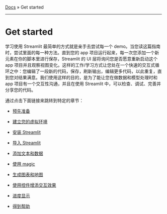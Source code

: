 [Docs](../README.md) » Get started

---

# Get started

学习使用 Streamlit 最简单的方式就是亲手去尝试每一个 demo。当您读这篇指南时，尝试里面的每一种方法。直到您的 app 项目运行起来，每一次您添加一个新元素在你的脚本里进行保存，Streamlit 的 UI 层将询问您是否愿意重新启动这个 app 项目并且观察视图变化。这样的工作/学习方式让您处在一个快速的交互式循环之中：您编辑了一段新的代码，保存，刷新输出，编辑更多代码，以此重复，直到您对结果满意。我们使用这样的目的，是为了能让您在做数据和模型处理时和 app 项目有一个交互性沟通，并且在使用 Streamlit 中，可以检查、调试、完善并分享您的代码。

通过点击下面链接来跳转到特定的章节：

+ [预先准备](1.%20预先准备.md)

+ [建立您的虚拟环境](2.%20建立您的虚拟环境.md)

+ [安装 Streamlit](3.%20安装%20Streamlit.md)

+ [导入 Streamlit](4.%20导入%20Streamlit.md)

+ [添加文本和数据](5.%20添加文本和数据)

+ [使用 magic](6.%20使用%20magic.md)

+ [生成图表和地图](7.%20生成图表和地图)

+ [使用控件增添交互效果](8.%20使用控件增添交互效果)

+ [进度显示](9.%20进度显示.md)

+ [得到帮助](10.%20得到帮助.md)